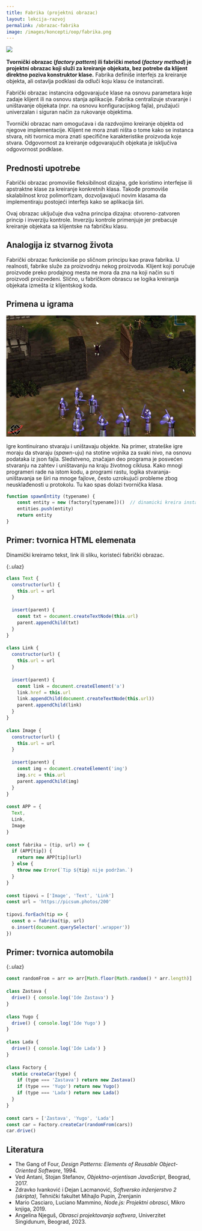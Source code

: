 ```yaml
---
title: Fabrika (projektni obrazac)
layout: lekcija-razvoj
permalink: /obrazac-fabrika
image: /images/koncepti/oop/fabrika.png
---
```


![]({{page.image}})

**Tvornički obrazac (*factory pattern*) ili fabrički metod (*factory method*) je projektni obrazac koji služi za kreiranje objekata, bez potrebe da klijent direktno poziva konstruktor klase.** Fabrika definiše interfejs za kreiranje objekta, ali ostavlja podklasi da odluči koju klasu će instancirati. 

Fabrički obrazac instancira odgovarajuće klase na osnovu parametara koje zadaje klijent ili na osnovu stanja aplikacije. Fabrika centralizuje stvaranje i uništavanje objekata (npr. na osnovu konfiguracijskog fajla), pružajući univerzalan i siguran način za rukovanje objektima.

Tvornički obrazac nam omogućava i da razdvojimo kreiranje objekta od njegove implementacije. Klijent ne mora znati ništa o tome kako se instanca stvara, niti tvornica mora znati specifične karakteristike proizvoda koje stvara. Odgovornost za kreiranje odgovarajućih objekata je isključiva odgovornost podklase.

## Prednosti upotrebe

Fabrički obrazac promoviše fleksibilnost dizajna, gde koristimo interfejse ili apstraktne klase za kreiranje konkretnih klasa. Takođe promoviše skalabilnost kroz polimorfizam, dozvoljavajući novim klasama da implementiraju postojeći interfejs kako se aplikacija širi.

Ovaj obrazac uključuje dva važna principa dizajna: otvoreno-zatvoren princip i inverziju kontrole. Inverziju kontrole primenjuje jer prebacuje kreiranje objekata sa klijentske na fabričku klasu. 

## Analogija iz stvarnog života

Fabrički obrazac funkcioniše po sličnom principu kao prava fabrika. U realnosti, fabrike služe za proizvodnju nekog proizvoda. Klijent koji poručuje proizvode preko prodajnog mesta ne mora da zna na koji način su ti proizvodi proizvedeni. Slično, u fabričkom obrascu se logika kreiranja objekata izmešta iz klijentskog koda.

## Primena u igrama

![](/images/myth.jpg)

Igre kontinuirano stvaraju i uništavaju objekte. Na primer, strateške igre moraju da stvaraju (*spawn*-uju) na stotine vojnika za svaki nivo, na osnovu podataka iz json fajla. Sledstveno, značajan deo programa je posvećen stvaranju na zahtev i uništavanju na kraju životnog ciklusa. Kako mnogi programeri rade na istom kodu, a programi rastu, logika stvaranja-uništavanja se širi na mnoge fajlove, često uzrokujući probleme zbog neusklađenosti u protokolu. Tu kao spas dolazi tvornička klasa.

```js
function spawnEntity (typename) {
    const entity = new (factory[typename])()  // dinamicki kreira instancu
    entities.push(entity)
    return entity
}
```

## Primer: tvornica HTML elemenata

Dinamički kreiramo tekst, link ili sliku, koristeći fabrički obrazac.

{:.ulaz}
```js
class Text {
  constructor(url) {
    this.url = url
  }

  insert(parent) {
    const txt = document.createTextNode(this.url)
    parent.appendChild(txt)
  }
}

class Link {
  constructor(url) {
    this.url = url
  }

  insert(parent) {
    const link = document.createElement('a')
    link.href = this.url
    link.appendChild(document.createTextNode(this.url))
    parent.appendChild(link)
  }
}

class Image {
  constructor(url) {
    this.url = url
  }

  insert(parent) {
    const img = document.createElement('img')
    img.src = this.url
    parent.appendChild(img)
  }
}

const APP = {
  Text,
  Link,
  Image
}

const fabrika = (tip, url) => {
  if (APP[tip]) {
    return new APP[tip](url)
  } else {
    throw new Error(`Tip ${tip} nije podržan.`)
  }
}

const tipovi = ['Image', 'Text', 'Link']
const url = 'https://picsum.photos/200'

tipovi.forEach(tip => {
  const o = fabrika(tip, url)
  o.insert(document.querySelector('.wrapper'))
})
```

## Primer: tvornica automobila

{:.ulaz}
```js
const randomFrom = arr => arr[Math.floor(Math.random() * arr.length)]

class Zastava {
  drive() { console.log('Ide Zastava') }
}

class Yugo {
  drive() { console.log('Ide Yugo') }
}

class Lada {
  drive() { console.log('Ide Lada') }
}

class Factory {
  static createCar(type) {
    if (type === 'Zastava') return new Zastava()
    if (type === 'Yugo') return new Yugo()
    if (type === 'Lada') return new Lada()
  }
}

const cars = ['Zastava', 'Yugo', 'Lada']
const car = Factory.createCar(randomFrom(cars))
car.drive()
```

## Literatura

- The Gang of Four, *Design Patterns: Elements of Reusable Object-Oriented Software*, 1994.
- Ved Antani, Stojan Stefanov, *Objektno-orjentisan JavaScript*, Beograd, 2017.
- Zdravko Ivanković i Dejan Lacmanović, *Softversko inženjerstvo 2 (skripta)*, Tehnički fakultet Mihajlo Pupin, Zrenjanin
- Mario Casciaro, Luciano Mammino, *Node.js: Projektni obrasci*, Mikro knjiga, 2019.
- Angelina Njeguš, *Obrasci projektovanja softvera*, Univerzitet Singidunum, Beograd, 2023.